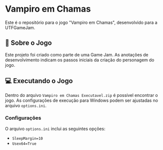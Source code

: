 # Vampiro em Chamas

Este é o repositório para o jogo "Vampiro em Chamas", desenvolvido para a UTFGameJam.

## 📝 Sobre o Jogo

Este projeto foi criado como parte de uma Game Jam. As anotações de desenvolvimento indicam os passos iniciais da criação do personagem do jogo.

## 💻 Executando o Jogo

Dentro do arquivo `Vampiro em Chamas Executavel.zip` é possível encontrar o jogo. As configurações de execução para Windows podem ser ajustadas no arquivo `options.ini`.

### Configurações

O arquivo `options.ini` inclui as seguintes opções:

* `SleepMargin=10`
* `Usex64=True`
